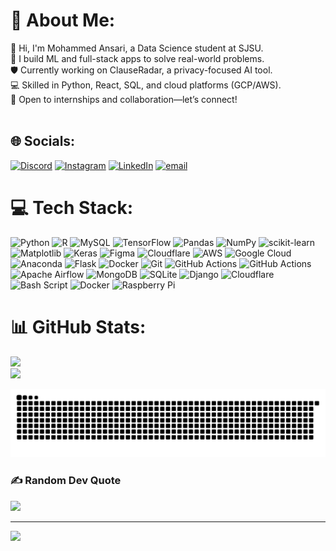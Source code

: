 
# 💫 About Me:
👋 Hi, I'm Mohammed Ansari, a Data Science student at SJSU.<br>🧠 I build ML and full-stack apps to solve real-world problems.<br>🛡️ Currently working on ClauseRadar, a privacy-focused AI tool.<br>💻 Skilled in Python, React, SQL, and cloud platforms (GCP/AWS).<br>🚀 Open to internships and collaboration—let’s connect!<br><br>


## 🌐 Socials:
[![Discord](https://img.shields.io/badge/Discord-%237289DA.svg?logo=discord&logoColor=white)](https://discord.gg/https://discord.com/users/1147635697197523046) [![Instagram](https://img.shields.io/badge/Instagram-%23E4405F.svg?logo=Instagram&logoColor=white)](https://instagram.com/imohammedansari) [![LinkedIn](https://img.shields.io/badge/LinkedIn-%230077B5.svg?logo=linkedin&logoColor=white)](https://linkedin.com/in/https://www.linkedin.com/in/imohammed-ansari) [![email](https://img.shields.io/badge/Email-D14836?logo=gmail&logoColor=white)](mailto:mohammed.ansari@sjsu.edu) 

# 💻 Tech Stack:
![Python](https://img.shields.io/badge/python-3670A0?style=plastic&logo=python&logoColor=ffdd54) ![R](https://img.shields.io/badge/r-%23276DC3.svg?style=plastic&logo=r&logoColor=white) ![MySQL](https://img.shields.io/badge/mysql-4479A1.svg?style=plastic&logo=mysql&logoColor=white) ![TensorFlow](https://img.shields.io/badge/TensorFlow-%23FF6F00.svg?style=plastic&logo=TensorFlow&logoColor=white) ![Pandas](https://img.shields.io/badge/pandas-%23150458.svg?style=plastic&logo=pandas&logoColor=white) ![NumPy](https://img.shields.io/badge/numpy-%23013243.svg?style=plastic&logo=numpy&logoColor=white) ![scikit-learn](https://img.shields.io/badge/scikit--learn-%23F7931E.svg?style=plastic&logo=scikit-learn&logoColor=white) ![Matplotlib](https://img.shields.io/badge/Matplotlib-%23ffffff.svg?style=plastic&logo=Matplotlib&logoColor=black) ![Keras](https://img.shields.io/badge/Keras-%23D00000.svg?style=plastic&logo=Keras&logoColor=white) ![Figma](https://img.shields.io/badge/figma-%23F24E1E.svg?style=plastic&logo=figma&logoColor=white) ![Cloudflare](https://img.shields.io/badge/Cloudflare-F38020?style=plastic&logo=Cloudflare&logoColor=white) ![AWS](https://img.shields.io/badge/AWS-%23FF9900.svg?style=plastic&logo=amazon-aws&logoColor=white) ![Google Cloud](https://img.shields.io/badge/GoogleCloud-%234285F4.svg?style=plastic&logo=google-cloud&logoColor=white) ![Anaconda](https://img.shields.io/badge/Anaconda-%2344A833.svg?style=plastic&logo=anaconda&logoColor=white) ![Flask](https://img.shields.io/badge/flask-%23000.svg?style=plastic&logo=flask&logoColor=white) ![Docker](https://img.shields.io/badge/docker-%230db7ed.svg?style=plastic&logo=docker&logoColor=white) ![Git](https://img.shields.io/badge/git-%23F05033.svg?style=plastic&logo=git&logoColor=white) ![GitHub Actions](https://img.shields.io/badge/github%20actions-%232671E5.svg?style=plastic&logo=githubactions&logoColor=white) ![GitHub Actions](https://img.shields.io/badge/github%20actions-%232671E5.svg?style=plastic&logo=githubactions&logoColor=white) ![Apache Airflow](https://img.shields.io/badge/Apache%20Airflow-017CEE?style=plastic&logo=Apache%20Airflow&logoColor=white) ![MongoDB](https://img.shields.io/badge/MongoDB-%234ea94b.svg?style=plastic&logo=mongodb&logoColor=white) ![SQLite](https://img.shields.io/badge/sqlite-%2307405e.svg?style=plastic&logo=sqlite&logoColor=white) ![Django](https://img.shields.io/badge/django-%23092E20.svg?style=plastic&logo=django&logoColor=white) ![Cloudflare](https://img.shields.io/badge/Cloudflare-F38020?style=plastic&logo=Cloudflare&logoColor=white) ![Bash Script](https://img.shields.io/badge/bash_script-%23121011.svg?style=plastic&logo=gnu-bash&logoColor=white) ![Docker](https://img.shields.io/badge/docker-%230db7ed.svg?style=plastic&logo=docker&logoColor=white) ![Raspberry Pi](https://img.shields.io/badge/-Raspberry_Pi-C51A4A?style=plastic&logo=Raspberry-Pi)
# 📊 GitHub Stats:
![](https://nirzak-streak-stats.vercel.app/?user=Bytemaverick&theme=transparent&hide_border=false)<br/>
![](https://github-readme-stats.vercel.app/api/top-langs/?username=Bytemaverick&theme=transparent&hide_border=false&include_all_commits=true&count_private=true&layout=compact)


<div aligns = "center">

![snake gif](https://github.com/Bytemaverick/Bytemaverick/blob/output/github-snake-dark.svg)

</div>

### ✍️ Random Dev Quote
![](https://quotes-github-readme.vercel.app/api?type=horizontal&theme=radical)

---
[![](https://visitcount.itsvg.in/api?id=Bytemaverick&icon=0&color=0)](https://visitcount.itsvg.in)


